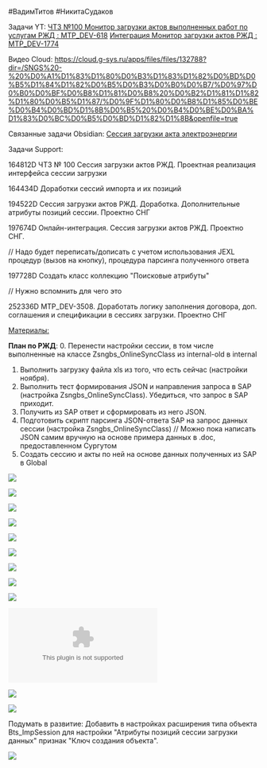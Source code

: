 
#ВадимТитов #НикитаСудаков

Задачи YT:
[ЧТЗ №100 Монитор загрузки актов выполненных работ по услугам РЖД : MTP_DEV-618](https://yt.surgutneftegas.ru:4443/issue/MTP_DEV-618)
[Интеграция Монитор загрузки актов РЖД : MTP_DEV-1774](https://yt.surgutneftegas.ru:4443/issue/MTP_DEV-1774)

Видео Cloud:
https://cloud.g-sys.ru/apps/files/files/132788?dir=/SNGS%20-%20%D0%A1%D1%83%D1%80%D0%B3%D1%83%D1%82%D0%BD%D0%B5%D1%84%D1%82%D0%B5%D0%B3%D0%B0%D0%B7/%D0%97%D0%B0%D0%BF%D0%B8%D1%81%D0%B8%20%D0%B2%D1%81%D1%82%D1%80%D0%B5%D1%87/%D0%9F%D1%80%D0%B8%D1%85%D0%BE%D0%B4%D0%BD%D1%8B%D0%B5%20%D0%B4%D0%BE%D0%BA%D1%83%D0%BC%D0%B5%D0%BD%D1%82%D1%8B&openfile=true

Связанные задачи Obsidian:
[Сессия загрузки акта электроэнергии](Сессия%20загрузки%20акта%20электроэнергии.md)

Задачи Support:
<p>164812D  ЧТЗ № 100 Сессия загрузки актов РЖД. Проектная реализация интерфейса сессии загрузки</p>
<p>164434D Доработки сессий импорта и их позиций</p>
<p>194522D Сессия загрузки актов РЖД. Доработка. Дополнительные атрибуты позиций сессии. Проектно СНГ</p>
<p>197674D Онлайн-интеграция. Сессия загрузки актов РЖД. Проектно СНГ.</p>
<div class="div_comment">// Надо будет переписать/дописать с учетом использования JEXL процедур (вызов на кнопку), процедура парсинга полученного ответа</div>
<p>197728D Создать класс коллекцию "Поисковые атрибуты"</p>
<div class="div_comment">// Нужно вспомнить для чего это</div>
<p>252336D MTP_DEV-3508. Доработать логику заполнения договора, доп. соглашения и спецификации в сессиях загрузки. Проектно СНГ</p>

<u>Материалы:</u>

**План по РЖД**:
0. Перенести настройки сессии, в том числе выполненные на классе Zsngbs_OnlineSyncClass из internal-old в internal
1. Выполнить загрузку файла xls из того, что есть сейчас (настройки ноября).
2. Выполнить тест формирования JSON и направления запроса в SAP (настройка Zsngbs_OnlineSyncClass). Убедиться, что запрос в SAP приходит.
3. Получить из SAP ответ и сформировать из него JSON.
4. Подготовить скрипт парсинга JSON-ответа SAP на запрос данных сессии (настройка Zsngbs_OnlineSyncClass)
// Можно пока написать JSON самим вручную на основе примера данных в .doc, предоставленном Сургутом
5. Создать сессию и акты по ней на основе данных полученных из SAP в Global


![](Pasted%20image%2020250513074442.png)




![](464uQY2cuw.png)

![](eXpress_lBQBHkbrCC.png)

![](msedge_rrlvB0a0vp.png)

![](Pasted%20image%2020250624170511.png)


![](Pasted%20image%2020250625114803.png)

![](Pasted%20image%2020250625131329.png)

![](Pasted%20image%2020250701073355.png)

![](Pasted%20image%2020250806165045.png)

![](Ответ%20по%20РЖД%20услугам%20из%20SAP.docx)

![](Pasted%20image%2020250820154102.png)


![](Pasted%20image%2020250908165346.png)

Подумать в развитие:
Добавить в настройках расширения типа объекта Bts_ImpSession для настройки "Атрибуты позиций сессии загрузки данных" признак "Ключ создания объекта".

![](Pasted%20image%2020250915140609.png)